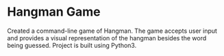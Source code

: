 # Hangman Game
Created a command-line game of Hangman. The game accepts user input and provides a visual representation of the hangman besides the word being guessed.
Project is built using Python3.
